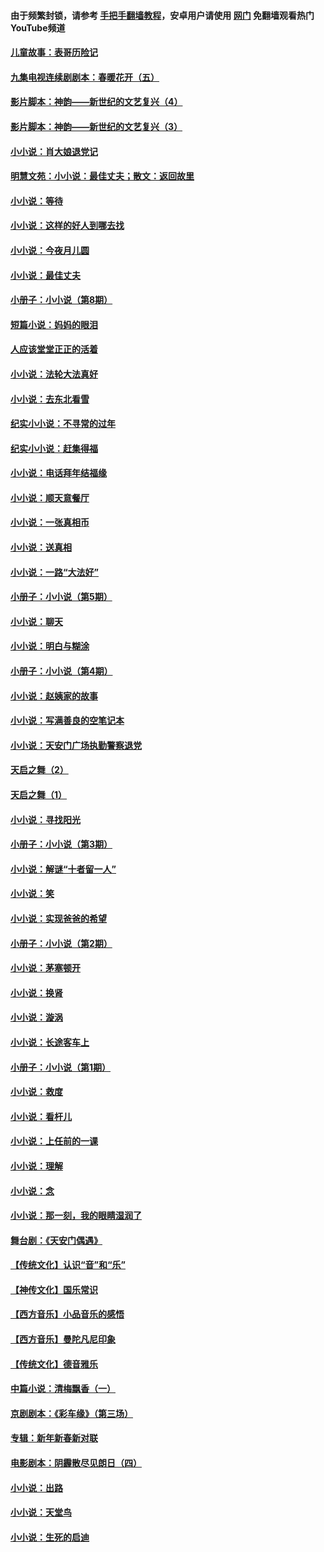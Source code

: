 #### 由于频繁封锁，请参考 [手把手翻墙教程](https://github.com/gfw-breaker/guides/wiki/)，安卓用户请使用 [网门](https://github.com/gfw-breaker/nogfw/blob/master/dl.md?t=07020501) 免翻墙观看热门YouTube频道 

#### [儿童故事：表哥历险记](../pages/328/383535.md?t=07020501) 

#### [九集电视连续剧剧本：春暖花开（五）](../pages/328/275919.md?t=07020501) 

#### [影片脚本：神韵——新世纪的文艺复兴（4）](../pages/328/266089.md?t=07020501) 

#### [影片脚本：神韵——新世纪的文艺复兴（3）](../pages/328/266087.md?t=07020501) 

#### [小小说：肖大娘退党记](../pages/328/239807.md?t=07020501) 

#### [明慧文苑：小小说：最佳丈夫；散文：返回故里](../pages/328/3439.md?t=07020501) 

#### [小小说：等待](../pages/328/223927.md?t=07020501) 

#### [小小说：这样的好人到哪去找](../pages/328/209396.md?t=07020501) 

#### [小小说：今夜月儿圆](../pages/328/193588.md?t=07020501) 

#### [小小说：最佳丈夫](../pages/328/190938.md?t=07020501) 

#### [小册子：小小说（第8期）](../pages/328/188202.md?t=07020501) 

#### [短篇小说：妈妈的眼泪](../pages/328/187712.md?t=07020501) 

#### [人应该堂堂正正的活着](../pages/328/182430.md?t=07020501) 

#### [小小说：法轮大法真好](../pages/328/174669.md?t=07020501) 

#### [小小说：去东北看雪](../pages/328/173882.md?t=07020501) 

#### [纪实小小说：不寻常的过年](../pages/328/173187.md?t=07020501) 

#### [纪实小小说：赶集得福](../pages/328/172652.md?t=07020501) 

#### [小小说：电话拜年结福缘](../pages/328/172533.md?t=07020501) 

#### [小小说：顺天意餐厅](../pages/328/170182.md?t=07020501) 

#### [小小说：一张真相币](../pages/328/169410.md?t=07020501) 

#### [小小说：送真相](../pages/328/166713.md?t=07020501) 

#### [小小说：一路“大法好”](../pages/328/162016.md?t=07020501) 

#### [小册子：小小说（第5期）](../pages/328/161131.md?t=07020501) 

#### [小小说：聊天](../pages/328/159640.md?t=07020501) 

#### [小小说：明白与糊涂](../pages/328/158101.md?t=07020501) 

#### [小册子：小小说（第4期）](../pages/328/158006.md?t=07020501) 

#### [小小说：赵姨家的故事](../pages/328/157843.md?t=07020501) 

#### [小小说：写满善良的空笔记本](../pages/328/157382.md?t=07020501) 

#### [小小说：天安门广场执勤警察退党](../pages/328/156982.md?t=07020501) 

#### [天启之舞（2）](../pages/328/153440.md?t=07020501) 

#### [天启之舞（1）](../pages/328/153439.md?t=07020501) 

#### [小小说：寻找阳光](../pages/328/153065.md?t=07020501) 

#### [小册子：小小说（第3期）](../pages/328/151715.md?t=07020501) 

#### [小小说：解谜“十者留一人”](../pages/328/148967.md?t=07020501) 

#### [小小说：笑](../pages/328/148905.md?t=07020501) 

#### [小小说：实现爸爸的希望](../pages/328/148096.md?t=07020501) 

#### [小册子：小小说（第2期）](../pages/328/147214.md?t=07020501) 

#### [小小说：茅塞顿开](../pages/328/147030.md?t=07020501) 

#### [小小说：换肾](../pages/328/146770.md?t=07020501) 

#### [小小说：漩涡](../pages/328/146683.md?t=07020501) 

#### [小小说：长途客车上](../pages/328/145076.md?t=07020501) 

#### [小册子：小小说（第1期）](../pages/328/143963.md?t=07020501) 

#### [小小说：救度](../pages/328/143927.md?t=07020501) 

#### [小小说：看杆儿](../pages/328/142137.md?t=07020501) 

#### [小小说：上任前的一课](../pages/328/140808.md?t=07020501) 

#### [小小说：理解](../pages/328/140476.md?t=07020501) 

#### [小小说：念](../pages/328/139513.md?t=07020501) 

#### [小小说：那一刻，我的眼睛湿润了](../pages/328/138476.md?t=07020501) 

#### [舞台剧：《天安门偶遇》](../pages/328/117155.md?t=07020501) 

#### [【传统文化】认识“音”和“乐”](../pages/328/108667.md?t=07020501) 

#### [【神传文化】国乐常识](../pages/328/104225.md?t=07020501) 

#### [【西方音乐】小品音乐的感悟](../pages/328/102924.md?t=07020501) 

#### [【西方音乐】曼陀凡尼印象](../pages/328/102922.md?t=07020501) 

#### [【传统文化】德音雅乐](../pages/328/102923.md?t=07020501) 

#### [中篇小说：清梅飘香（一）](../pages/328/101058.md?t=07020501) 

#### [京剧剧本：《彩车缘》（第三场）](../pages/328/96434.md?t=07020501) 

#### [专辑：新年新春新对联](../pages/328/94991.md?t=07020501) 

#### [电影剧本：阴霾散尽见朗日（四）](../pages/328/87081.md?t=07020501) 

#### [小小说：出路](../pages/328/84848.md?t=07020501) 

#### [小小说：天堂鸟](../pages/328/83084.md?t=07020501) 

#### [小小说：生死的启迪](../pages/328/70977.md?t=07020501) 

